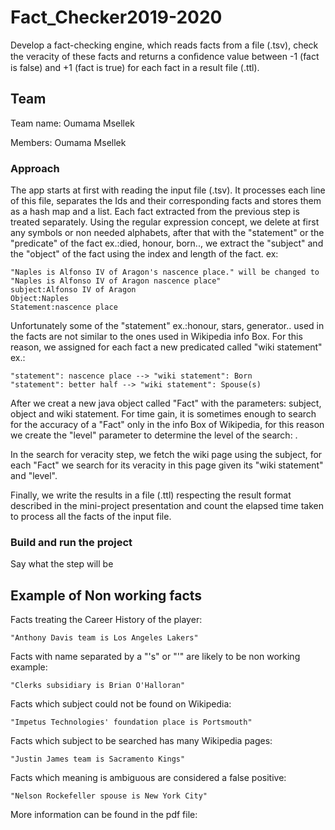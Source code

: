 # Fact_Checker2019-2020

Develop a fact-checking engine, which reads facts from a file (.tsv), check the veracity of these facts and returns a conﬁdence value between -1 (fact is false) and +1 (fact is true) for each fact in a result file (.ttl).

## Team
Team name: Oumama Msellek

Members: Oumama Msellek

### Approach

The app starts at first with reading the input file (.tsv). It processes each line of this file, separates the Ids and their corresponding facts and stores them as a hash map and a list.
Each fact extracted from the previous step is treated separately. Using the regular expression concept, we delete at first any symbols or non needed alphabets, after that with the "statement" or the "predicate" of the fact ex.:died, honour, born.., we extract the "subject" and the "object" of the fact using the index and length of the fact.
ex:
```
"Naples is Alfonso IV of Aragon's nascence place." will be changed to "Naples is Alfonso IV of Aragon nascence place"
subject:Alfonso IV of Aragon
Object:Naples
Statement:nascence place
```
Unfortunately some of the "statement" ex.:honour, stars, generator.. used in the facts are not similar to the ones used in Wikipedia info Box. For this reason, we assigned for each fact a new predicated called "wiki statement" 
ex.:
```
"statement": nascence place --> "wiki statement": Born
"statement": better half --> "wiki statement": Spouse(s)
```
After we creat a new java object called "Fact" with the parameters: subject, object and wiki statement. For time gain, it is sometimes enough to search for the accuracy of a "Fact" only in the info Box of Wikipedia, for this reason we create the "level" parameter to determine the level of the search: . 

In the search for veracity step, we fetch the wiki page using the subject, for each "Fact" we search for its veracity in this page given its "wiki statement" and "level". 

Finally, we write the results in a file (.ttl) respecting the result format described in the mini-project presentation and count the elapsed time taken to process all the facts of the input file.
### Build and run the project

Say what the step will be

## Example of Non working facts

Facts treating the Career History of the player:
```
"Anthony Davis team is Los Angeles Lakers"
```
Facts with name separated by a "'s" or "'" are likely to be non working example:
```
"Clerks subsidiary is Brian O'Halloran"
```
Facts which subject could not be found on Wikipedia:
```
"Impetus Technologies' foundation place is Portsmouth" 
```
Facts which subject to be searched has many Wikipedia pages:
```
"Justin James team is Sacramento Kings" 
```
Facts which meaning is ambiguous are considered a false positive:
```
"Nelson Rockefeller spouse is New York City"

```

More information can be found in the pdf file:

